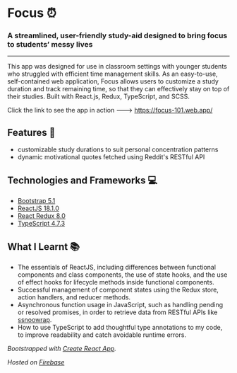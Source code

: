 # Focus ⏰

### A streamlined, user-friendly study-aid designed to bring **focus** to students’ messy lives

---

This app was designed for use in classroom settings with younger students who struggled with efficient time management skills. As an easy-to-use, self-contained web application, Focus allows users to customize a study duration and track remaining time, so that they can effectively stay on top of their studies. Built with React.js, Redux, TypeScript, and SCSS.

Click the link to see the app in action ---> https://focus-101.web.app/

## Features 🤖

- customizable study durations to suit personal concentration patterns
- dynamic motivational quotes fetched using Reddit's RESTful API

## Technologies and Frameworks 💻

- [Bootstrap 5.1](https://getbootstrap.com/)
- [ReactJS 18.1.0](https://reactjs.org/)
- [React Redux 8.0](https://react-redux.js.org/)
- [TypeScript 4.7.3](https://www.typescriptlang.org/)

## What I Learnt 📚

- The essentials of ReactJS, including differences between functional components and class components, the use of state hooks, and the use of effect hooks for lifecycle methods inside functional components.
- Successful management of component states using the Redux store, action handlers, and reducer methods.
- Asynchronous function usage in JavaScript, such as handling pending or resolved promises, in order to retrieve data from RESTful APIs like [ssnoowrap](<[https://github.com/not-an-aardvark/snoowrap](https://github.com/not-an-aardvark/snoowrap)>).
- How to use TypeScript to add thoughtful type annotations to my code, to improve readability and catch avoidable runtime errors.

_Bootstrapped with [Create React App](https://github.com/facebook/create-react-app)._

_Hosted on [Firebase](https://firebase.google.com/)_
